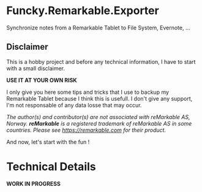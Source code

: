 # Funcky.Remarkable.Exporter
Synchronize notes from a Remarkable Tablet to File System, Evernote, ...

## Disclaimer

This is a hobby project and before any technical information, I have to start with a small disclaimer.

**USE IT AT YOUR OWN RISK**

I only give you here some tips and tricks that I use to backup my Remarkable Tablet because I think this is usefull.
I don't give any support, I'm not responsable of any data losse that may occur.

_The author(s) and contributor(s) are not associated with reMarkable AS, Norway.
**reMarkable** is a registered trademark of *reMarkable AS* in some countries.
Please see https://remarkable.com for their product._

And now, let's start with the fun !

# Technical Details

**WORK IN PROGRESS**

